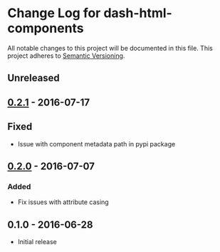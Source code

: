 # Change Log for dash-html-components
All notable changes to this project will be documented in this file.
This project adheres to [Semantic Versioning](http://semver.org/).

## Unreleased

## [0.2.1] - 2016-07-17
## Fixed
- Issue with component metadata path in pypi package

## [0.2.0] - 2016-07-07
### Added
- Fix issues with attribute casing

## 0.1.0 - 2016-06-28
- Initial release

[0.2.1]: https://github.com/plotly/dash-html-components/compare/v0.2.0...v0.2.1
[0.2.0]: https://github.com/plotly/dash-html-components/compare/v0.1.0...v0.2.0
